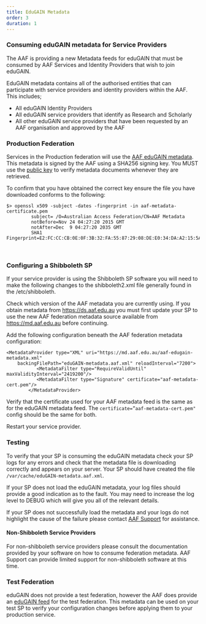 ```yaml
---
title: EduGAIN Metadata
order: 3
duration: 1
---
```


<h3 class="text-warning">Consuming eduGAIN metadata for Service Providers</h3>

The AAF is providing a new Metadata feeds for eduGAIN that must be consumed by AAF Services and Identity Providers that wish to join eduGAIN.


EduGAIN metadata contains all of the authorised entities that can participate with service providers and identity providers within the AAF. This includes;

- All eduGAIN Identity Providers
- All eduGAIN service providers that identify as Research and Scholarly
- All other eduGAIN service providers that have been requested by an AAF organisation and approved by the AAF


<h3 class="text-warning">Production Federation</h3>

Services in the Production federation will use the <a href="https://md.aaf.edu.au/aaf-edugain-metadata.xml">AAF eduGAIN metadata</a>. This metadata is signed by the AAF using a SHA256 signing key. You MUST use the <a href="https://md.aaf.edu.au/aaf-metadata-certificate.pem">public key</a> to verify metadata documents whenever they are retrieved.


To confirm that you have obtained the correct key ensure the file you have downloaded conforms to the following:

```shell
$> openssl x509 -subject -dates -fingerprint -in aaf-metadata-certificate.pem
         subject= /O=Australian Access Federation/CN=AAF Metadata
         notBefore=Nov 24 04:27:20 2015 GMT
         notAfter=Dec  9 04:27:20 2035 GMT
         SHA1 Fingerprint=E2:FC:CC:CB:0E:0F:3B:32:FA:55:87:29:08:DE:E0:34:DA:A2:15:5A
```
<br>

<h3 class="text-warning">Configuring a Shibboleth SP</h3>

If your service provider is using the Shibboleth SP software you will need to make the following changes to the shibboleth2.xml file generally found in the /etc/shibboleth.

Check which version of the AAF metadata you are currently using. If you obtain metadata from <a href="https://ds.aaf.edu.au">https://ds.aaf.edu.au</a> you must first update your SP to use the new AAF federation metadata source available from <a href="https://md.aaf.edu.au">https://md.aaf.edu.au</a> before continuing.


Add the following configuration beneath the AAF federation metadata configuration:

```shell
<MetadataProvider type="XML" uri="https://md.aaf.edu.au/aaf-edugain-metadata.xml"
    backingFilePath="eduGAIN-metadata.aaf.xml" reloadInterval="7200">
           <MetadataFilter type="RequireValidUntil" maxValidityInterval="2419200"/>
           <MetadataFilter type="Signature" certificate="aaf-metadata-cert.pem"/>
        </MetadataProvider>
```

Verify that the certificate used for your AAF metadata feed is the same as for the eduGAIN metadata feed. The `certificate=”aaf-metadata-cert.pem"` config should be the same for both.

Restart your service provider.

<h3 class="text-warning">Testing</h3>

To verify that your SP is consuming the eduGAIN metadata check your SP logs for any errors and check that the metadata file is downloading correctly and appears on your server. Your SP should have created the file `/var/cache/eduGAIN-metadata.aaf.xml`.


If your SP does not load the eduGAIN metadata, your log files should provide a good indication as to the fault. You may need to increase the log level to DEBUG which will give you all of the relevant details.


If your SP does not successfully load the metadata and your logs do not highlight the cause of the failure please contact <a href="mailto:support@aaf.edu.au">AAF Support</a> for assistance.


#### Non-Shibboleth Service Providers

For non-shibboleth service providers please consult the documentation provided by your software on how to consume federation metadata.  AAF Support can provide limited support for non-shibboleth software at this time.

<h3 class="text-warning">Test Federation</h3>

eduGAIN does not provide a test federation, however the AAF does provide an <a href="https://md.test.aaf.edu.au">eduGAIN feed</a> for the test federation. This metadata can be used on your test SP to verify your configuration changes before applying them to your production service.